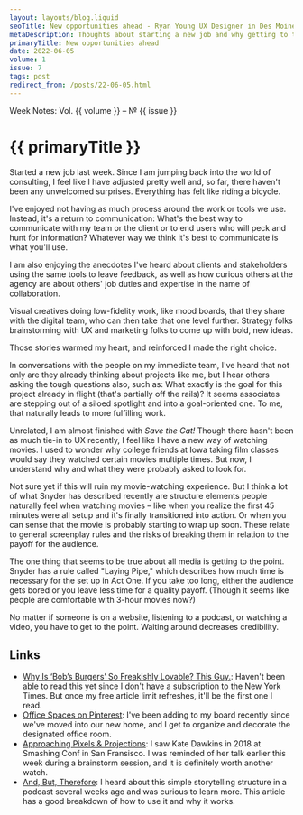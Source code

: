 ```yaml
---
layout: layouts/blog.liquid
seoTitle: New opportunities ahead - Ryan Young UX Designer in Des Moines, Iowa
metaDescription: Thoughts about starting a new job and why getting to the point is a universal principal.
primaryTitle: New opportunities ahead
date: 2022-06-05
volume: 1
issue: 7
tags: post
redirect_from: /posts/22-06-05.html
---
```


<span class="small-text-16 eyebrow">Week Notes: Vol. {{ volume }} &ndash; &numero; {{ issue }}</span>
# {{ primaryTitle }}
Started a new job last week. Since I am jumping back into the world of consulting, I feel like I have adjusted pretty well and, so far, there haven't been any unwelcomed surprises. Everything has felt like riding a bicycle.

I've enjoyed not having as much process around the work or tools we use. Instead, it's a return to communication: What's the best way to communicate with my team or the client or to end users who will peck and hunt for information? Whatever way we think it's best to communicate is what you'll use.

I am also enjoying the anecdotes I've heard about clients and stakeholders using the same tools to leave feedback, as well as how curious others at the agency are about others' job duties and expertise in the name of collaboration.

Visual creatives doing low-fidelity work, like mood boards, that they share with the digital team, who can then take that one level further. Strategy folks brainstorming with UX and marketing folks to come up with bold, new ideas.

Those stories warmed my heart, and reinforced I made the right choice.

In conversations with the people on my immediate team, I've heard that not only are they already thinking about projects like me, but I hear others asking the tough questions also, such as: What exactly is the goal for this project already in flight (that's partially off the rails)? It seems associates are stepping out of a siloed spotlight and into a goal-oriented one. To me, that naturally leads to more fulfilling work.

Unrelated, I am almost finished with *Save the Cat!* Though there hasn't been as much tie-in to UX recently, I feel like I have a new way of watching movies. I used to wonder why college friends at Iowa taking film classes would say they watched certain movies multiple times. But now, I understand why and what they were probably asked to look for.

Not sure yet if this will ruin my movie-watching experience. But I think a lot of what Snyder has described recently are structure elements people naturally feel when watching movies – like when you realize the first 45 minutes were all setup and it's finally transitioned into action. Or when you can sense that the movie is probably starting to wrap up soon. These relate to general screenplay rules and the risks of breaking them in relation to the payoff for the audience.

The one thing that seems to be true about all media is getting to the point. Snyder has a rule called "Laying Pipe," which describes how much time is necessary for the set up in Act One. If you take too long, either the audience gets bored or you leave less time for a quality payoff. (Though it seems like people are comfortable with 3-hour movies now?)

No matter if someone is on a website, listening to a podcast, or watching a video, you have to get to the point. Waiting around decreases credibility.

## Links
- <a href="https://www.nytimes.com/2022/05/25/magazine/bobs-burgers-movie-loren-bouchard.html" target="_blank">Why Is ‘Bob’s Burgers’ So Freakishly Lovable? This Guy.</a>: Haven't been able to read this yet since I don't have a subscription to the New York Times. But once my free article limit refreshes, it'll be the first one I read.
- <a href="https://www.pinterest.com/rcyou/office-spaces/" target="_blank">Office Spaces on Pinterest</a>: I've been adding to my board recently since we've moved into our new home, and I get to organize and decorate the designated office room.
- <a href="https://www.youtube.com/watch?v=yd6Dt4c3KNM" target="_blank">Approaching Pixels &amp; Projections</a>: I saw Kate Dawkins in 2018 at Smashing Conf in San Fransisco. I was reminded of her talk earlier this week during a brainstorm session, and it is definitely worth another watch.
- <a href="https://strategyandstorytelling.com/blog/2018/2/21/crafting-winning-elevator-pitch-abt" target="_blank">And, But, Therefore</a>: I heard about this simple storytelling structure in a podcast several weeks ago and was curious to learn more. This article has a good breakdown of how to use it and why it works.